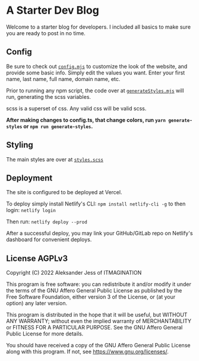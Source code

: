 # A Starter Dev Blog

Welcome to a starter blog for developers. I included all basics to make sure you are ready to post in no time. 

## Config
Be sure to check out [`config.mjs`](./config.mjs) to customize the look of the website, and provide some basic info. Simply edit the values you want. Enter your first name, last name, full name, domain name, etc.

Prior to running any npm script, the code over at [`generateStyles.mjs`](./generateStyles.mjs) will run, generating the scss variables.

scss is a superset of css. Any valid css will be valid scss.

**After making changes to config.ts, that change colors, run `yarn generate-styles` or `npm run generate-styles`.**

## Styling
The main styles are over at [`styles.scss`](./src/styles/styles.scss)

## Deployment
The site is configured to be deployed at Vercel. 

To deploy simply install Netlify's CLI:
`npm install netlify-cli -g`
to then login: 
`netlify login`

Then run:
`netlify deploy --prod`


After a successful deploy, you may link your GitHub/GitLab repo on Netlify's dashboard for convenient deploys.

## License AGPLv3
Copyright (C) 2022 Aleksander Jess of ITMAGINATION

This program is free software: you can redistribute it and/or modify it under the terms of the GNU Affero General Public License as published by the Free Software Foundation, either version 3 of the License, or (at your option) any later version.

This program is distributed in the hope that it will be useful, but WITHOUT ANY WARRANTY; without even the implied warranty of MERCHANTABILITY or FITNESS FOR A PARTICULAR PURPOSE. See the GNU Affero General Public License for more details.

You should have received a copy of the GNU Affero General Public License along with this program. If not, see <https://www.gnu.org/licenses/>.
